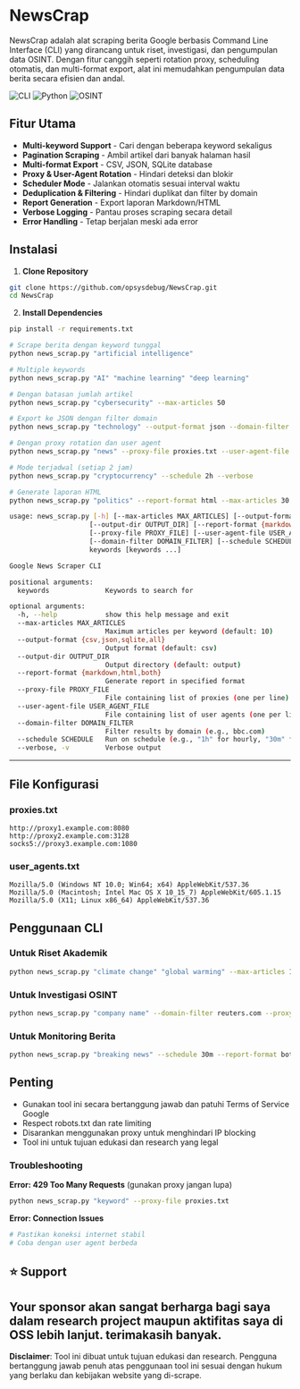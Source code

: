 # NewsCrap
NewsCrap adalah alat scraping berita Google berbasis Command Line Interface (CLI) yang dirancang untuk riset, investigasi, dan pengumpulan data OSINT. Dengan fitur canggih seperti rotation proxy, scheduling otomatis, dan multi-format export, alat ini memudahkan pengumpulan data berita secara efisien dan andal.


![CLI](https://img.shields.io/badge/CLI-Tool-green)
![Python](https://img.shields.io/badge/Python-3.6%2B-blue)
![OSINT](https://img.shields.io/badge/OSINT-Tool-orange)

## Fitur Utama

- **Multi-keyword Support** - Cari dengan beberapa keyword sekaligus
- **Pagination Scraping** - Ambil artikel dari banyak halaman hasil
- **Multi-format Export** - CSV, JSON, SQLite database
- **Proxy & User-Agent Rotation** - Hindari deteksi dan blokir
- **Scheduler Mode** - Jalankan otomatis sesuai interval waktu
- **Deduplication & Filtering** - Hindari duplikat dan filter by domain
- **Report Generation** - Export laporan Markdown/HTML
- **Verbose Logging** - Pantau proses scraping secara detail
- **Error Handling** - Tetap berjalan meski ada error

## Instalasi

1. **Clone Repository**
```bash
git clone https://github.com/opsysdebug/NewsCrap.git
cd NewsCrap
```

2. **Install Dependencies**
```bash
pip install -r requirements.txt
```


```bash
# Scrape berita dengan keyword tunggal
python news_scrap.py "artificial intelligence"

# Multiple keywords
python news_scrap.py "AI" "machine learning" "deep learning"

# Dengan batasan jumlah artikel
python news_scrap.py "cybersecurity" --max-articles 50
```

```bash
# Export ke JSON dengan filter domain
python news_scrap.py "technology" --output-format json --domain-filter bbc.com

# Dengan proxy rotation dan user agent
python news_scrap.py "news" --proxy-file proxies.txt --user-agent-file user_agents.txt

# Mode terjadwal (setiap 2 jam)
python news_scrap.py "cryptocurrency" --schedule 2h --verbose

# Generate laporan HTML
python news_scrap.py "politics" --report-format html --max-articles 30
```


```bash
usage: news_scrap.py [-h] [--max-articles MAX_ARTICLES] [--output-format {csv,json,sqlite,all}]
                    [--output-dir OUTPUT_DIR] [--report-format {markdown,html,both}]
                    [--proxy-file PROXY_FILE] [--user-agent-file USER_AGENT_FILE]
                    [--domain-filter DOMAIN_FILTER] [--schedule SCHEDULE] [--verbose]
                    keywords [keywords ...]

Google News Scraper CLI

positional arguments:
  keywords              Keywords to search for

optional arguments:
  -h, --help            show this help message and exit
  --max-articles MAX_ARTICLES
                        Maximum articles per keyword (default: 10)
  --output-format {csv,json,sqlite,all}
                        Output format (default: csv)
  --output-dir OUTPUT_DIR
                        Output directory (default: output)
  --report-format {markdown,html,both}
                        Generate report in specified format
  --proxy-file PROXY_FILE
                        File containing list of proxies (one per line)
  --user-agent-file USER_AGENT_FILE
                        File containing list of user agents (one per line)
  --domain-filter DOMAIN_FILTER
                        Filter results by domain (e.g., bbc.com)
  --schedule SCHEDULE   Run on schedule (e.g., "1h" for hourly, "30m" for every 30 minutes)
  --verbose, -v         Verbose output
```

---

## File Konfigurasi
### proxies.txt
```
http://proxy1.example.com:8080
http://proxy2.example.com:3128
socks5://proxy3.example.com:1080
```

### user_agents.txt
```
Mozilla/5.0 (Windows NT 10.0; Win64; x64) AppleWebKit/537.36
Mozilla/5.0 (Macintosh; Intel Mac OS X 10_15_7) AppleWebKit/605.1.15
Mozilla/5.0 (X11; Linux x86_64) AppleWebKit/537.36
```

## Penggunaan CLI
### Untuk Riset Akademik
```bash
python news_scrap.py "climate change" "global warming" --max-articles 100 --output-format json
```

### Untuk Investigasi OSINT
```bash
python news_scrap.py "company name" --domain-filter reuters.com --proxy-file proxies.txt --schedule 6h
```

### Untuk Monitoring Berita
```bash
python news_scrap.py "breaking news" --schedule 30m --report-format both --verbose
```

## Penting
- Gunakan tool ini secara bertanggung jawab dan patuhi Terms of Service Google
- Respect robots.txt dan rate limiting
- Disarankan menggunakan proxy untuk menghindari IP blocking
- Tool ini untuk tujuan edukasi dan research yang legal

### Troubleshooting
**Error: 429 Too Many Requests** (gunakan proxy jangan lupa)
```bash
python news_scrap.py "keyword" --proxy-file proxies.txt
```

**Error: Connection Issues**
```bash
# Pastikan koneksi internet stabil
# Coba dengan user agent berbeda
```



## ⭐ Support

Your sponsor akan sangat berharga bagi saya dalam research project maupun aktifitas saya di OSS lebih lanjut. terimakasih banyak.
---

**Disclaimer**: Tool ini dibuat untuk tujuan edukasi dan research. Pengguna bertanggung jawab penuh atas penggunaan tool ini sesuai dengan hukum yang berlaku dan kebijakan website yang di-scrape.
